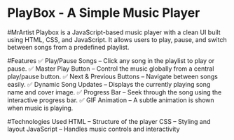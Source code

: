 # PlayBox - A Simple Music Player

#MrArtist Playbox is a JavaScript-based music player with a clean UI built using HTML, CSS, and JavaScript. It allows users to play, pause, and switch between songs from a predefined playlist.

 #Features
✅ Play/Pause Songs – Click any song in the playlist to play or pause.
✅ Master Play Button – Control the music globally from a central play/pause button.
✅ Next & Previous Buttons – Navigate between songs easily.
✅ Dynamic Song Updates – Displays the currently playing song name and cover image.
✅ Progress Bar – Seek through the song using the interactive progress bar.
✅ GIF Animation – A subtle animation is shown when music is playing.

#Technologies Used
HTML – Structure of the player
CSS – Styling and layout
JavaScript – Handles music controls and interactivity

